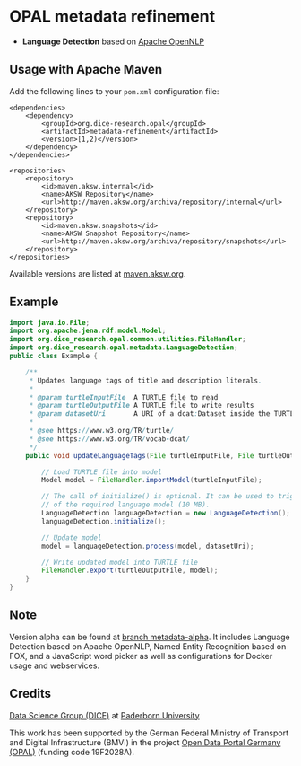 # OPAL metadata refinement

* **Language Detection** based on [Apache OpenNLP](https://opennlp.apache.org/)


## Usage with Apache Maven

Add the following lines to your `pom.xml` configuration file:

	<dependencies>
		<dependency>
			<groupId>org.dice-research.opal</groupId>
			<artifactId>metadata-refinement</artifactId>
			<version>[1,2)</version>
		</dependency>
	</dependencies>
	
	<repositories>
		<repository>
			<id>maven.aksw.internal</id>
			<name>AKSW Repository</name>
			<url>http://maven.aksw.org/archiva/repository/internal</url>
		</repository>
		<repository>
			<id>maven.aksw.snapshots</id>
			<name>AKSW Snapshot Repository</name>
			<url>http://maven.aksw.org/archiva/repository/snapshots</url>
		</repository>
	</repositories>
	
Available versions are listed at [maven.aksw.org](https://maven.aksw.org/archiva/#advancedsearch~internal/org.dice-research.opal~metadata-refinement~~~~~30).

## Example

```Java
import java.io.File;
import org.apache.jena.rdf.model.Model;
import org.dice_research.opal.common.utilities.FileHandler;
import org.dice_research.opal.metadata.LanguageDetection;
public class Example {

	/**
	 * Updates language tags of title and description literals.
	 * 
	 * @param turtleInputFile  A TURTLE file to read
	 * @param turtleOutputFile A TURTLE file to write results
	 * @param datasetUri       A URI of a dcat:Dataset inside the TURTLE data
	 * 
	 * @see https://www.w3.org/TR/turtle/
	 * @see https://www.w3.org/TR/vocab-dcat/
	 */
	public void updateLanguageTags(File turtleInputFile, File turtleOutputFile, String datasetUri) throws Exception {

		// Load TURTLE file into model
		Model model = FileHandler.importModel(turtleInputFile);

		// The call of initialize() is optional. It can be used to trigger the download
		// of the required language model (10 MB).
		LanguageDetection languageDetection = new LanguageDetection();
		languageDetection.initialize();

		// Update model
		model = languageDetection.process(model, datasetUri);

		// Write updated model into TURTLE file
		FileHandler.export(turtleOutputFile, model);
	}
}

```



## Note

Version alpha can be found at [branch metadata-alpha](https://github.com/projekt-opal/metadata-refinement/tree/metadata-alpha).
It includes 
Language Detection based on Apache OpenNLP,
Named Entity Recognition based on FOX, and
a JavaScript word picker
as well as configurations for Docker usage and webservices.


## Credits

[Data Science Group (DICE)](https://dice-research.org/) at [Paderborn University](https://www.uni-paderborn.de/)

This work has been supported by the German Federal Ministry of Transport and Digital Infrastructure (BMVI) in the project [Open Data Portal Germany (OPAL)](http://projekt-opal.de/) (funding code 19F2028A).
